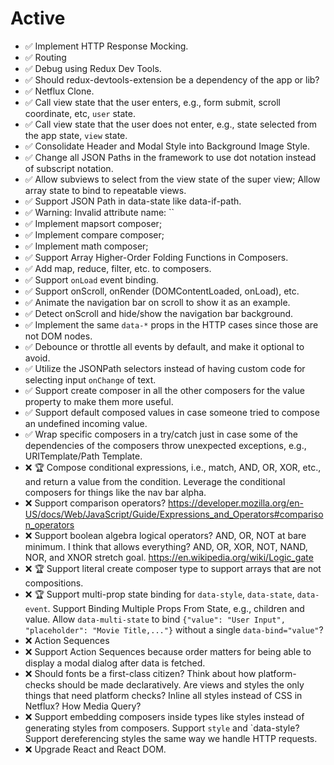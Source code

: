 # Active

+ ✅ Implement HTTP Response Mocking.
+ ✅ Routing
+ ✅ Debug using Redux Dev Tools.
+ ✅ Should redux-devtools-extension be a dependency of the app or lib?
+ ✅ Netflux Clone.
+ ✅ Call view state that the user enters, e.g., form submit, scroll coordinate, etc, `user` state.
+ ✅ Call view state that the user does not enter, e.g., state selected from the app state, `view` state.
+ ✅ Consolidate Header and Modal Style into Background Image Style.
+ ✅ Change all JSON Paths in the framework to use dot notation instead of subscript notation.
+ ✅ Allow subviews to select from the view state of the super view; Allow array state to bind to repeatable views.
+ ✅ Support JSON Path in data-state like data-if-path.
+ ✅ Warning: Invalid attribute name: ``
+ ✅ Implement mapsort composer;
+ ✅ Implement compare composer;
+ ✅ Implement math composer;
+ ✅ Support Array Higher-Order Folding Functions in Composers.
+ ✅ Add map, reduce, filter, etc. to composers.
+ ✅ Support `onLoad` event binding.
+ ✅ Support onScroll, onRender (DOMContentLoaded, onLoad), etc.
+ ✅ Animate the navigation bar on scroll to show it as an example.
+ ✅ Detect onScroll and hide/show the navigation bar background.
+ ✅ Implement the same `data-*` props in the HTTP cases since those are not DOM nodes.
+ ✅ Debounce or throttle all events by default, and make it optional to avoid.
+ ✅ Utilize the JSONPath selectors instead of having custom code for selecting input `onChange` of text.
+ ✅ Support create composer in all the other composers for the value property to make them more useful.
+ ✅ Support default composed values in case someone tried to compose an undefined incoming value.
+ ✅ Wrap specific composers in a try/catch just in case some of the dependencies of the composers throw unexpected exceptions, e.g., URITemplate/Path Template.
+ ❌ 🏆 Compose conditional expressions, i.e., match, AND, OR, XOR, etc., and return a value from the condition.
    Leverage the conditional composers for things like the nav bar alpha.
+ ❌ Support comparison operators? https://developer.mozilla.org/en-US/docs/Web/JavaScript/Guide/Expressions_and_Operators#comparison_operators
+ ❌ Support boolean algebra logical operators? AND, OR, NOT at bare minimum. I think that allows everything? AND, OR, XOR, NOT, NAND, NOR, and XNOR stretch goal.
    https://en.wikipedia.org/wiki/Logic_gate
+ ❌ 🏆 Support literal create composer type to support arrays that are not compositions.
+ ❌ 🏆 Support multi-prop state binding for `data-style`, `data-state`, `data-event`.
    Support Binding Multiple Props From State, e.g., children and value.
    Allow `data-multi-state` to bind `{"value": "User Input", "placeholder": "Movie Title,..."}` without a single `data-bind="value"`?
+ ❌ Action Sequences
+ ❌ Support Action Sequences because order matters for being able to display a modal dialog after data is fetched.
+ ❌ Should fonts be a first-class citizen? Think about how platform-checks should be made declaratively.
    Are views and styles the only things that need platform checks? Inline all styles instead of CSS in Netflux? How Media Query?
+ ❌ Support embedding composers inside types like styles instead of generating styles from composers. Support `style` and `data-style?
    Support dereferencing styles the same way we handle HTTP requests.
+ ❌ Upgrade React and React DOM.
